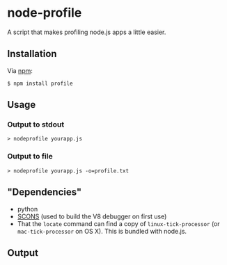 # node-profile

A script that makes profiling node.js apps a little easier.

## Installation

Via [npm](http://github.com/isaacs/npm):

    $ npm install profile

## Usage
### Output to stdout
`> nodeprofile yourapp.js`
### Output to file
`> nodeprofile yourapp.js -o=profile.txt`

## "Dependencies"
* python
* [SCONS](http://www.scons.org/) (used to build the V8 debugger on first use) 
* That the `locate` command can find a copy of `linux-tick-processor` (or `mac-tick-processor` on OS X). This is bundled with node.js.

## Output

<img src="http://mape.me/nodeprofile.png" alt="">
